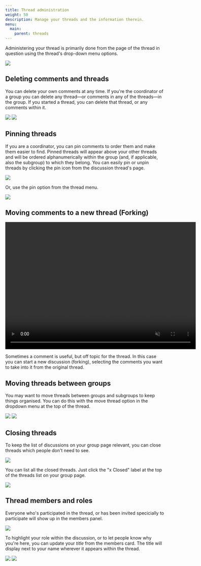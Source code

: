 ```yaml
---
title: Thread administration
weight: 50
description: Manage your threads and the information therein.
menu:
  main:
    parent: threads
---
```


Administering your thread is primarily done from the page of the thread in question using the thread's drop-down menu options.

![](thread_options.png)

## Deleting comments and threads
You can delete your own comments at any time. If you're the coordinator of a group you can delete any thread—or comments in any of the threads—in the group. If you started a thread, you can delete that thread, or any comments within it.

![](delete_comment.png)
![](delete_comment_modal.png)

## Pinning threads
If you are a coordinator, you can pin comments to order them and make them easier to find. Pinned threads will appear above your other threads and will be ordered alphanumerically within the group (and, if applicable, also the subgroup) to which they belong. You can easily pin or unpin threads by clicking the pin icon from the discussion thread's page.

![](pin_thread.png)

Or, use the pin option from the thread menu.

![](pin_thread_from_menu.png)

## Moving comments to a new thread (Forking)
<video width="600" height="400" playsinline muted loop controls>
<source src="forking_comments.mp4" type="video/mp4">
</video>

Sometimes a comment is useful, but off topic for the thread. In this case you can start a new discussion (forking), selecting the comments you want to take into it from the original thread.

## Moving threads between groups
You may want to move threads between groups and subgroups to keep things organised. You can do this with the move thread option in the dropdown menu at the top of the thread.

![](move_thread.png)
![](move_thread_modal.png)

## Closing threads
To keep the list of discussions on your group page relevant, you can close threads which people don't need to see.

![](close_button.png)

You can list all the closed threads. Just click the "x Closed" label at the top of the threads list on your group page.

![](closed_threads_button.png)

## Thread members and roles
Everyone who's participated in the thread, or has been invited specicially to participate will show up in the members panel.

![](thread_members_card.png)

To highlight your role within the discussion, or to let people know why you're here, you can update your _title_ from the members card. The title will display next to your name wherever it appears within the thread.

![](thread_members_dropdown_menu.png)
![](set_thread_member_title.png)
